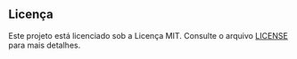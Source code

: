 ## Licença

Este projeto está licenciado sob a Licença MIT. Consulte o arquivo [LICENSE](LICENSE) para mais detalhes.
